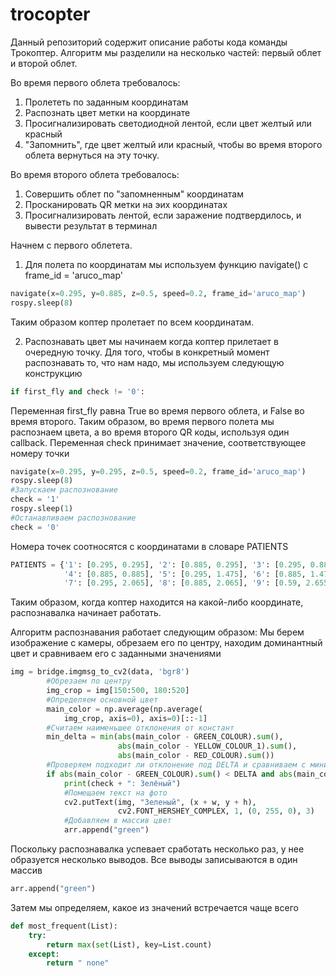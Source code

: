 # trocopter

Данный репозиторий содержит описание работы кода команды Трокоптер.
Алгоритм мы разделили на несколько частей: первый облет и второй облет.

Во время первого облета требовалось:
1) Пролететь по заданным координатам
2) Распознать цвет метки на координате
3) Просигнализировать светодиодной лентой, если цвет желтый или красный
4) "Запомнить", где цвет желтый или красный, чтобы во время второго облета вернуться на эту точку.

Во время второго облета требовалось:
1) Совершить облет по "запомненным" координатам
2) Просканировать QR метки на эих координатах
3) Просигнализировать лентой, если заражение подтвердилось, и вывести результат в терминал 

Начнем с первого облетета.
1) Для полета по координатам мы используем функцию navigate() с frame_id = 'aruco_map'
```python
navigate(x=0.295, y=0.885, z=0.5, speed=0.2, frame_id='aruco_map')
rospy.sleep(8)
```
Таким образом коптер пролетает по всем координатам.

2) Распознавать цвет мы начинаем когда коптер прилетает в очередную точку. Для того, чтобы в конкретный момент распознавать то, что нам надо, мы используем следующую конструкцию
```python
if first_fly and check != '0':
```
Переменная first_fly равна True во время первого облета, и False во время второго. Таким образом, во время первого полета мы распознаем цвета, а во время второго QR коды, используя один callback.
Переменная check принимает значение, соответствующее номеру точки
```python
navigate(x=0.295, y=0.295, z=0.5, speed=0.2, frame_id='aruco_map')
rospy.sleep(8)
#Запускаем распознование
check = '1'
rospy.sleep(1)
#Останавливаем распознование
check = '0'
```
Номера точек соотносятся с координатами в словаре PATIENTS
```python
PATIENTS = {'1': [0.295, 0.295], '2': [0.885, 0.295], '3': [0.295, 0.885],
            '4': [0.885, 0.885], '5': [0.295, 1.475], '6': [0.885, 1.475],
            '7': [0.295, 2.065], '8': [0.885, 2.065], '9': [0.59, 2.655]}
```
Таким образом, когда коптер находится на какой-либо координате, распознавалка начинает работать.

Алгоритм распознавания работает следующим образом:
Мы берем изображение с камеры, обрезаем его по центру, находим доминантный цвет и сравниваем его с заданными значениями
```python
img = bridge.imgmsg_to_cv2(data, 'bgr8')
        #Обрезаем по центру
        img_crop = img[150:500, 180:520]
        #Определяем основной цвет
        main_color = np.average(np.average(
            img_crop, axis=0), axis=0)[::-1]
        #Считаем наименьшее отклонения от констант
        min_delta = min(abs(main_color - GREEN_COLOUR).sum(),
                        abs(main_color - YELLOW_COLOUR_1).sum(),
                        abs(main_color - RED_COLOUR).sum())
        #Проверяем подходит ли отклонение под DELTA и сравниваем с минимальным
        if abs(main_color - GREEN_COLOUR).sum() < DELTA and abs(main_color - GREEN_COLOUR).sum() == min_delta:
            print(check + ": Зелёный")
            #Помещаем текст на фото
            cv2.putText(img, "Зеленый", (x + w, y + h),
                        cv2.FONT_HERSHEY_COMPLEX, 1, (0, 255, 0), 3)
            #Добавляем в массив цвет
            arr.append("green")
```
Поскольку распознавалка успевает сработать несколько раз, у нее образуется несколько выводов. Все выводы записываются в один массив
```python
arr.append("green")
```
Затем мы определяем, какое из значений встречается чаще всего
```python
def most_frequent(List):
    try:
        return max(set(List), key=List.count)
    except:
        return " none"
```
